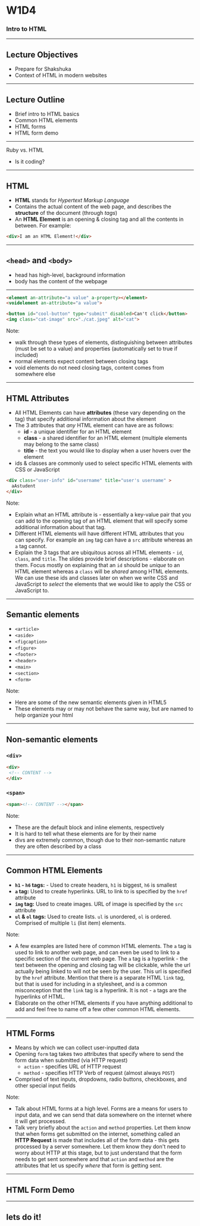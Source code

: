 
# W1D4
### Intro to HTML

---

## Lecture Objectives

* Prepare for Shakshuka
* Context of HTML in modern websites

---

## Lecture Outline

* Brief intro to HTML basics
* Common HTML elements
* HTML forms
* HTML form demo

---

Ruby vs. HTML

* Is it coding?

---

## HTML

* **HTML** stands for _Hypertext Markup Language_
* Contains the actual content of the web page, and describes the **structure** of the document (through _tags_)
* An **HTML Element** is an opening & closing tag and all the contents in between. For example:

```html
<div>I am an HTML Element!</div>
```

---

## `<head>` and `<body>`
  
* head has high-level, background information
* body has the content of the webpage
  
---

```html
<element an-attribute="a value" a-property></element>
<voidelement an-attribute="a value">

<button id="cool-button" type="submit" disabled>Can't click</button>
<img class="cat-image" src="./cat.jpeg" alt="cat">
```

Note:
* walk through these types of elements, distinguishing between attributes (must be set to a value) and properties (automatically set to true if included)
* normal elements expect content between closing tags
* void elements do not need closing tags, content comes from somewhere else
---

## HTML Attributes

* All HTML Elements can have **attributes** (these vary depending on the tag) that specify additional information about the element
* The 3 attributes that _any_ HTML element can have are as follows:
  * **id** - a unique identifier for an HTML element
  * **class** - a shared identifier for an HTML element (multiple elements may belong to the same class)
  * **title** - the text you would like to display when a user hovers over the element
* ids & classes are commonly used to select specific HTML elements with CSS or JavaScript

```html
<div class="user-info" id="username" title="user's username" >
  aAstudent
</div>
```

Note:
* Explain what an HTML attribute is - essentially a key-value pair that you can add to the opening tag of an HTML element that will specify some additional information about that tag.
* Different HTML elements will have different HTML attributes that you can specify. For example an `img` tag can have a `src` attribute whereas an `a` tag cannot.
* Explain the 3 tags that are ubiquitous across all HTML elements - `id`, `class`, and `title`. The slides provide brief descriptions - elaborate on them. Focus mostly on explaining that an `id` should be _unique_ to an HTML element whereas a `class` will be _shared_ among HTML elements. We can use these ids and classes later on when we write CSS and JavaScript to _select_ the elements that we would like to apply the CSS or JavaScript to.

---

## Semantic elements

* `<article>`
* `<aside>`
* `<figcaption>`
* `<figure>`
* `<footer>`
* `<header>`
* `<main>`
* `<section>`
* `<form>`

Note:

* Here are some of the new semantic elements given in HTML5
* These elements may or may not behave the same way, but are named to help organize your html

---

## Non-semantic elements

### `<div>`

```html
<div>
 <!-- CONTENT -->
</div>
```

### `<span>`

```html
<span><!-- CONTENT --></span>
```

Note:

* These are the default block and inline elements, respectively
* It is hard to tell what these elements are for by their name
* divs are extremely common, though due to their non-semantic nature they are often described by a class

---

## Common HTML Elements

* **`h1` - `h6` tags:** - Used to create headers, `h1` is biggest, `h6` is smallest
* **`a` tag:** Used to create hyperlinks. URL to link to is specified by the `href` attribute
* **`img` tag:** Used to create images. URL of image is specified by the `src` attribute
* **`ul` & `ol` tags:** Used to create lists. `ul` is unordered, `ol` is ordered. Comprised of multiple `li` (list item) elements.

Note:
* A few examples are listed here of common HTML elements. The `a` tag is used to link to another web page, and can even be used to link to a specific section of the current web page. The `a` tag is a hyperlink - the text between the opening and closing tag will be clickable, while the url actually being linked to will not be seen by the user. This url is specified by the `href` attribute. Mention that there is a separate HTML `link` tag, but that is used for including in a stylesheet, and is a common misconception that the `link` tag is a hyperlink. It is not - `a` tags are the hyperlinks of HTML.
* Elaborate on the other HTML elements if you have anything additional to add and feel free to name off a few other common HTML elements.

---

## HTML Forms

* Means by which we can collect user-inputted data
* Opening `form` tag takes two attributes that specify where to send the form data when submitted (via HTTP request)
  * `action` - specifies URL of HTTP request
  * `method` - specifies HTTP Verb of request (almost always `POST`)
* Comprised of text inputs, dropdowns, radio buttons, checkboxes, and other special input fields

Note:
* Talk about HTML forms at a high level. Forms are a means for users to input data, and we can send that data somewhere on the internet where it will get processed.
* Talk very briefly about the `action` and `method` properties. Let them know that when forms get submitted on the internet, something called an **HTTP Request** is made that includes all of the form data - this gets processed by a server somewhere. Let them know they don't need to worry about HTTP at this stage, but to just understand that the form needs to get sent somewhere and that `action` and `method` are the attributes that let us specify _where_ that form is getting sent.

---

## HTML Form Demo

---

## lets do it!
